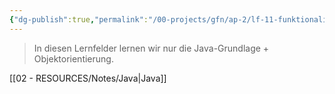 ```yaml
---
{"dg-publish":true,"permalink":"/00-projects/gfn/ap-2/lf-11-funktionalitaet-in-anwendungen-realisieren/","tags":["GFN/LF11"],"updated":"2024-09-19T13:38:32.000+02:00"}
---
```


>In diesen Lernfelder lernen wir nur die Java-Grundlage + Objektorientierung.

[[02 - RESOURCES/Notes/Java\|Java]]